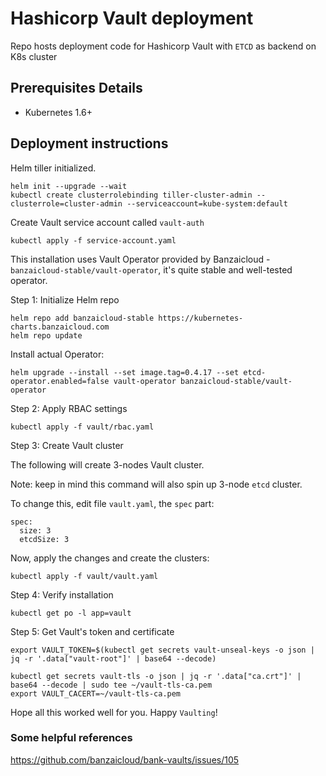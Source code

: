 # Hashicorp Vault deployment

Repo hosts deployment code for Hashicorp Vault with `ETCD` as backend on K8s cluster

## Prerequisites Details

 - Kubernetes 1.6+


## Deployment instructions

Helm tiller initialized.

```
helm init --upgrade --wait
kubectl create clusterrolebinding tiller-cluster-admin --clusterrole=cluster-admin --serviceaccount=kube-system:default
```

Create Vault service account called `vault-auth`

```
kubectl apply -f service-account.yaml
```

This installation uses Vault Operator provided by Banzaicloud - `banzaicloud-stable/vault-operator`, it's quite stable and well-tested operator.

Step 1: Initialize Helm repo

```
helm repo add banzaicloud-stable https://kubernetes-charts.banzaicloud.com
helm repo update
```

Install actual Operator:

```
helm upgrade --install --set image.tag=0.4.17 --set etcd-operator.enabled=false vault-operator banzaicloud-stable/vault-operator
```

Step 2: Apply RBAC settings

```
kubectl apply -f vault/rbac.yaml
```

Step 3: Create Vault cluster

The following will create 3-nodes Vault cluster.

Note: keep in mind this command will also spin up 3-node `etcd` cluster.

To change this, edit file `vault.yaml`, the `spec` part:

```
spec:
  size: 3
  etcdSize: 3
```

Now, apply the changes and create the clusters:

```
kubectl apply -f vault/vault.yaml
```

Step 4: Verify installation

```
kubectl get po -l app=vault
```

Step 5: Get Vault's token and certificate

```
export VAULT_TOKEN=$(kubectl get secrets vault-unseal-keys -o json | jq -r '.data["vault-root"]' | base64 --decode)
```

```
kubectl get secrets vault-tls -o json | jq -r '.data["ca.crt"]' | base64 --decode | sudo tee ~/vault-tls-ca.pem
export VAULT_CACERT=~/vault-tls-ca.pem
```

Hope all this worked well for you. Happy `Vaulting`!


### Some helpful references

https://github.com/banzaicloud/bank-vaults/issues/105
